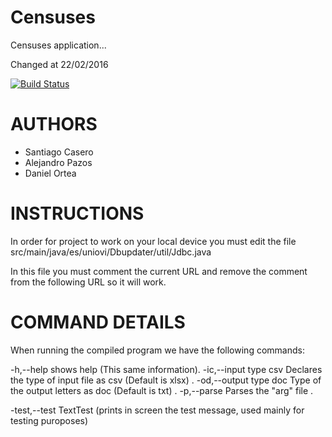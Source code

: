 Censuses
=========

Censuses application...

Changed at 22/02/2016

[![Build Status](https://travis-ci.org/Arquisoft/censusesI2.svg?branch=master)](https://travis-ci.org/Arquisoft/censusesI2)

AUTHORS
=======

* Santiago Casero
* Alejandro Pazos
* Daniel Ortea

INSTRUCTIONS
============

In order for project to work on your local device you must edit the file src/main/java/es/uniovi/Dbupdater/util/Jdbc.java

In this file you must comment the current URL and remove the comment from the following URL so it will work.

COMMAND DETAILS
===============

When running the compiled program we have the following commands:

 -h,--help               shows help (This same information).
 -ic,--input type csv    Declares the type of input file as csv (Default
                         is xlsx) .
 -od,--output type doc   Type of the output letters as doc (Default is
                         txt) .
 -p,--parse <arg>        Parses the "arg" file .
 
 -test,--test <arg>      TextTest (prints in screen the test message, used mainly for testing puroposes)
 
 
